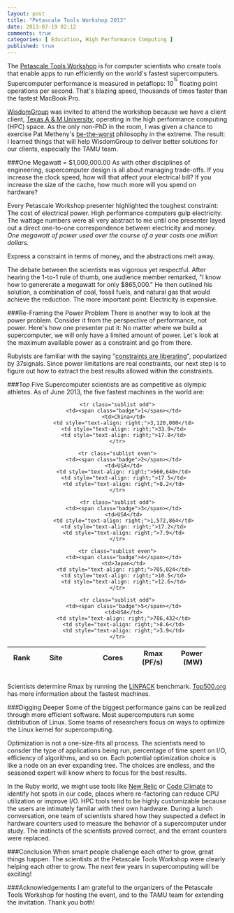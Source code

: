 ```yaml
---
layout: post
title: "Petascale Tools Workshop 2013"
date: 2013-07-19 02:12
comments: true
categories: [ Education, High Performance Computing ]
published: true
---
```

The [Petascale Tools Workshop](http://www.paradyn.org/CSCADS2013/index.html) is for computer scientists who create tools that enable apps to run efficiently on the world's fastest supercomputers. Supercomputer performance is measured in petaflops: 10<sup><sup>15</sup></sup> floating point operations per second. That's blazing speed, thousands of times faster than the fastest MacBook Pro. 
<!--more-->
[WisdomGroup](http://WisdomGroup.com) was invited to attend the workshop because we have a client client, [Texas A & M University](http://www.wisdomgroup.com/case-studies/texas-am-university/), operating in the high performance computing (HPC) space. As the only non-PhD in the room, I was given a chance to exercise Pat Metheny's [be-the-worst](/blog/2013/07/17/pat-metheny-be-the-worst/) philosophy in the extreme. The result: I learned things that will help WisdomGroup to deliver better solutions for our clients, especially the TAMU team. 

###One Megawatt = $1,000,000.00
As with other disciplines of engineering, supercomputer design is all about managing trade-offs. If you increase the clock speed, how will that affect your electrical bill? If you increase the size of the cache, how much more will you spend on hardware?

Every Petascale Workshop presenter highlighted the toughest constraint: The cost of electrical power. High performance computers gulp electricity. The wattage numbers were all very abstract to me until one presenter layed out a direct one-to-one correspondence between electricity and money. _One megawatt of power used over the course of a year costs one million dollars._

Express a constraint in terms of money, and the abstractions melt away.

The debate between the scientists was vigorous yet respectful. After hearing the 1-to-1 rule of thumb, one audience member remarked, "I know how to genererate a megawatt for only $865,000." He then outlined his solution, a combination of coal, fossil fuels, and natural gas that would achieve the reduction. The more important point: Electricity is expensive.

###Re-Framing the Power Problem
There is another way to look at the power problem. Consider it from the perspective of performance, not power. Here's how one presenter put it: No matter where we build a supercomputer, we will only have a limited amount of power. Let's look at the maximum available power as a constraint and go from there.

Rubyists are familiar with the saying &#34;[constraints are liberating](http://gettingreal.37signals.com/ch03_Embrace_Constraints.php)&#34;, popularized by 37signals. Since power limitations are real constraints, our next step is to figure out how to extract the best results allowed within the constraints.

###Top Five
Supercomputer scientists are as competitive as olympic athletes. As of June 2013, the five fastest machines in the world are:

<center>
<table class="table table-condensed">
	<thead>
	<tr>
		<th width="50">Rank</th>
		<th width="75">Site</th>
		<th width="100" style="text-align: right;">Cores</th>
		<th width="75" style="text-align: right;">Rmax (PF/s)</th>
		<th width="75" style="text-align: right;">Power (MW)</th>
	</tr>
	</thead>

	<tr class="sublist odd">
		<td><span class="badge">1</span></td>
		<td>China</td>
		<td style="text-align: right;">3,120,000</td>
		<td style="text-align: right;">33.9</td>
		<td style="text-align: right;">17.8</td>
	</tr>

	<tr class="sublist even">
		<td><span class="badge">2</span></td>
		<td>USA</td>
		<td style="text-align: right;">560,640</td>
		<td style="text-align: right;">17.5</td>
		<td style="text-align: right;">8.2</td>
	</tr>

	<tr class="sublist odd">
		<td><span class="badge">3</span></td>
		<td>USA</td>
		<td style="text-align: right;">1,572,864</td>
		<td style="text-align: right;">17.2</td>
		<td style="text-align: right;">7.9</td>
	</tr>

	<tr class="sublist even">
		<td><span class="badge">4</span></td>
		<td>Japan</td>
		<td style="text-align: right;">705,024</td>
		<td style="text-align: right;">10.5</td>
		<td style="text-align: right;">12.6</td>
	</tr>

	<tr class="sublist odd">
		<td><span class="badge">5</span></td>
		<td>USA</td>
		<td style="text-align: right;">786,432</td>
		<td style="text-align: right;">8.6</td>
		<td style="text-align: right;">3.9</td>
	</tr>
</table>
</center>

&nbsp;<br/>
Scientists determine Rmax by running the [LINPACK](http://en.wikipedia.org/wiki/LINPACK_benchmarks) benchmark. [Top500.org](http://top500.org) has more information about the fastest
machines.

###Digging Deeper
Some of the biggest performance gains can be realized through more efficient software. Most supercomputers run some distribution of Linux. Some teams of researchers focus on ways to optimize the Linux kernel for supercomputing.

Optimization is not a one-size-fits all process. The scientists need to consder the type of applications being run, percentage of time spent on I/O, efficiency of algorithms, and so on. Each potential optimization choice is like a node on an ever expanding tree. The choices are endless, and the seasoned expert will know where to focus for the best results.

In the Ruby world, we might use tools like [New Relic](http://newrelic.com) or [Code Climate](http://codeclimate.com) to identify hot spots in our code, places where re-factoring can reduce CPU utilization or improve I/O. HPC tools tend to be highly customizable because the users are intimately familar with their own hardware. During a lunch conversation, one team of scientists shared how they suspected a defect in hardware counters used to measure the behavior of a supercomputer under study. The instincts of the scientists proved correct, and the errant counters were replaced.

###Conclusion
When smart people challenge each other to grow, great things happen. The scientists at the Petascale Tools Workshop were clearly helping each other to grow. The next few years in supercomputing will be exciting!

###Acknowledgements
I am grateful to the organizers of the Petascale Tools Workshop for hosting the event, and to the TAMU team for extending the invitation. Thank you both!
